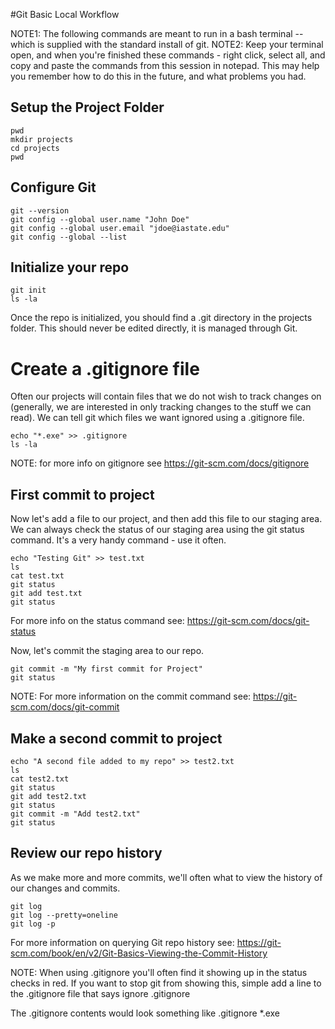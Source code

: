 #Git Basic Local Workflow

NOTE1: The following commands are meant to run in a bash terminal -- which is supplied with the standard install of git.
NOTE2: Keep your terminal open, and when you're finished these commands - right click, select all, and copy and paste the commands from this session in notepad. This may help you remember how to do this in the future, and what problems you had.

## Setup the Project Folder

```
pwd
mkdir projects
cd projects
pwd
```

## Configure Git
```
git --version
git config --global user.name "John Doe"
git config --global user.email "jdoe@iastate.edu"
git config --global --list
```

## Initialize your repo
```
git init
ls -la
```
Once the repo is initialized, you should find a .git directory in the projects folder. This should never be edited directly, it is managed through Git.

# Create a .gitignore file
Often our projects will contain files that we do not wish to track changes on (generally, we are interested in only tracking changes to the stuff we can read). We can tell git which files we want ignored using a .gitignore file.
```
echo "*.exe" >> .gitignore
ls -la
```
NOTE: for more info on gitignore see https://git-scm.com/docs/gitignore

## First commit to project
Now let's add a file to our project, and then add this file to our staging area. We can always check the status of our staging area using the git status command. It's a very handy command - use it often.
```
echo "Testing Git" >> test.txt
ls
cat test.txt
git status
git add test.txt
git status
```
For more info on the status command see: https://git-scm.com/docs/git-status

Now, let's commit the staging area to our repo.

```
git commit -m "My first commit for Project"
git status
```
NOTE: For more information on the commit command see: https://git-scm.com/docs/git-commit


## Make a second commit to project
```
echo "A second file added to my repo" >> test2.txt
ls
cat test2.txt
git status
git add test2.txt
git status
git commit -m "Add test2.txt"
git status
```

## Review our repo history

As we make more and more commits, we'll often what to view the history of our changes and commits.

```
git log
git log --pretty=oneline
git log -p
```
For more information on querying Git repo history see: https://git-scm.com/book/en/v2/Git-Basics-Viewing-the-Commit-History


NOTE: When using .gitignore you'll often find it showing up in the status checks in red. If you want to stop git from showing this, simple add a line to the .gitignore file that says ignore .gitignore

The .gitignore contents would look something like
.gitignore
*.exe
